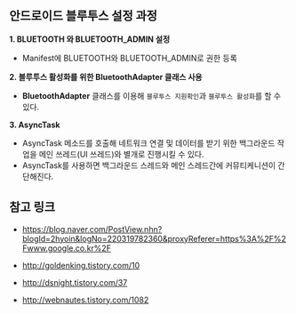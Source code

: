## 안드로이드 블루투스 설정 과정

**1. BLUETOOTH 와 BLUETOOTH_ADMIN 설정**
- Manifest에 BLUETOOTH와 BLUETOOTH_ADMIN로 권한 등록

**2. 블루투스 활성화를 위한 BluetoothAdapter 클래스 사용**
- **BluetoothAdapter** 클래스를 이용해 `블루투스 지원확인`과 `블루투스 활성화`를 할 수 있다.

**3. AsyncTask**
- AsyncTask 메소드를 호출해 네트워크 연결 및 데이터를 받기 위한 백그라운드 작업을 메인 쓰레드(UI 쓰레드)와 별개로 진행시킬 수 있다.
- AsyncTask를 사용하면 백그라운드 스레드와 메인 스레드간에 커뮤티케니션이 간단해진다.


## 참고 링크
- https://blog.naver.com/PostView.nhn?blogId=2hyoin&logNo=220319782360&proxyReferer=https%3A%2F%2Fwww.google.co.kr%2F

- http://goldenking.tistory.com/10

- http://dsnight.tistory.com/37

- http://webnautes.tistory.com/1082